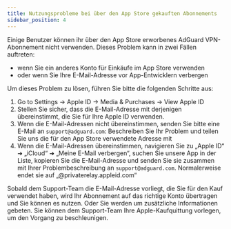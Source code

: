 ```yaml
---
title: Nutzungsprobleme bei über den App Store gekauften Abonnements
sidebar_position: 4
---
```


Einige Benutzer können ihr über den App Store erworbenes AdGuard VPN-Abonnement nicht verwenden. Dieses Problem kann in zwei Fällen auftreten:

- wenn Sie ein anderes Konto für Einkäufe im App Store verwenden
- oder wenn Sie Ihre E-Mail-Adresse vor App-Entwicklern verbergen

Um dieses Problem zu lösen, führen Sie bitte die folgenden Schritte aus:

1. Go to Settings → Apple ID → Media & Purchases → View Apple ID
1. Stellen Sie sicher, dass die E-Mail-Adresse mit derjenigen übereinstimmt, die Sie für Ihre Apple ID verwenden.
1. Wenn die E-Mail-Adressen nicht übereinstimmen, senden Sie bitte eine E-Mail an `support@adguard.com`: Beschreiben Sie Ihr Problem und teilen Sie uns die für den App Store verwendete Adresse mit
1. Wenn die E-Mail-Adressen übereinstimmen, navigieren Sie zu „Apple ID“ ➜ „iCloud“ ➜ „Meine E-Mail verbergen“, suchen Sie unsere App in der Liste, kopieren Sie die E-Mail-Adresse und senden Sie sie zusammen mit Ihrer Problembeschreibung an `support@adguard.com`. Normalerweise endet sie auf „@privaterelay.appleid.com“

Sobald dem Support-Team die E-Mail-Adresse vorliegt, die Sie für den Kauf verwendet haben, wird Ihr Abonnement auf das richtige Konto übertragen und Sie können es nutzen. Oder Sie werden um zusätzliche Informationen gebeten. Sie können dem Support-Team Ihre Apple-Kaufquittung vorlegen, um den Vorgang zu beschleunigen.
